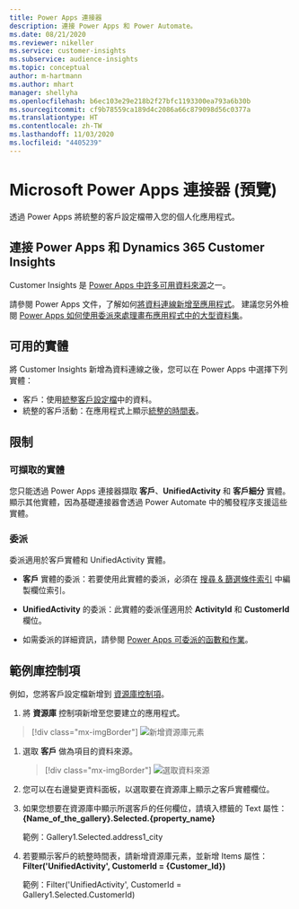 ```yaml
---
title: Power Apps 連接器
description: 連接 Power Apps 和 Power Automate。
ms.date: 08/21/2020
ms.reviewer: nikeller
ms.service: customer-insights
ms.subservice: audience-insights
ms.topic: conceptual
author: m-hartmann
ms.author: mhart
manager: shellyha
ms.openlocfilehash: b6ec103e29e218b2f27bfc1193300ea793a6b30b
ms.sourcegitcommit: cf9b78559ca189d4c2086a66c879098d56c0377a
ms.translationtype: HT
ms.contentlocale: zh-TW
ms.lasthandoff: 11/03/2020
ms.locfileid: "4405239"
---
```

# <a name="microsoft-power-apps-connector-preview"></a>Microsoft Power Apps 連接器 (預覽)

透過 Power Apps 將統整的客戶設定檔帶入您的個人化應用程式。

## <a name="connect-power-apps-and-dynamics-365-customer-insights"></a>連接 Power Apps 和 Dynamics 365 Customer Insights

Customer Insights 是 [Power Apps 中許多可用資料來源](https://docs.microsoft.com/powerapps/maker/canvas-apps/working-with-data-sources)之一。

請參閱 Power Apps 文件，了解如何[將資料連線新增至應用程式](https://docs.microsoft.com/powerapps/maker/canvas-apps/add-data-connection)。 建議您另外檢閱 [Power Apps 如何使用委派來處理畫布應用程式中的大型資料集](https://docs.microsoft.com/powerapps/maker/canvas-apps/delegation-overview)。

## <a name="available-entities"></a>可用的實體

將 Customer Insights 新增為資料連線之後，您可以在 Power Apps 中選擇下列實體：

- 客戶：使用[統整客戶設定檔](customer-profiles.md)中的資料。
- 統整的客戶活動：在應用程式上顯示[統整的時間表](activities.md)。

## <a name="limitations"></a>限制

### <a name="retrievable-entities"></a>可擷取的實體

您只能透過 Power Apps 連接器擷取 **客戶**、**UnifiedActivity** 和 **客戶細分** 實體。 顯示其他實體，因為基礎連接器會透過 Power Automate 中的觸發程序支援這些實體。  

### <a name="delegation"></a>委派

委派適用於客戶實體和 UnifiedActivity 實體。 

- **客戶** 實體的委派：若要使用此實體的委派，必須在 [搜尋 & 篩選條件索引](search-filter-index.md) 中編製欄位索引。  

- **UnifiedActivity** 的委派：此實體的委派僅適用於 **ActivityId** 和 **CustomerId** 欄位。  

- 如需委派的詳細資訊，請參閱 [Power Apps 可委派的函數和作業](https://docs.microsoft.com/connectors/commondataservice/#power-apps-delegable-functions-and-operations-for-the-cds-for-apps)。 

## <a name="example-gallery-control"></a>範例庫控制項

例如，您將客戶設定檔新增到 [資源庫控制項](https://docs.microsoft.com/powerapps/maker/canvas-apps/add-gallery)。

1. 將 **資源庫** 控制項新增至您要建立的應用程式。

> [!div class="mx-imgBorder"]
> ![新增資源庫元素](media/connector-powerapps9.png "新增資源庫元素")

1. 選取 **客戶** 做為項目的資料來源。

    > [!div class="mx-imgBorder"]
    > ![選取資料來源](media/choose-datasource-powerapps.png "選取資料來源")

1. 您可以在右邊變更資料面板，以選取要在資源庫上顯示之客戶實體欄位。

1. 如果您想要在資源庫中顯示所選客戶的任何欄位，請填入標籤的 Text 屬性：**{Name_of_the_gallery}.Selected.{property_name}**

    範例：Gallery1.Selected.address1_city

1. 若要顯示客戶的統整時間表，請新增資源庫元素，並新增 Items 屬性：**Filter('UnifiedActivity', CustomerId = {Customer_Id})**

    範例：Filter('UnifiedActivity', CustomerId = Gallery1.Selected.CustomerId)

